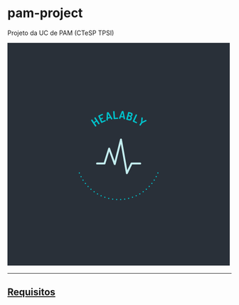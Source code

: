# pam-project

Projeto da UC de PAM (CTeSP TPSI)

![Healably](./docs/Healably.png)

---

## [Requisitos](./docs/Requirements.md)
